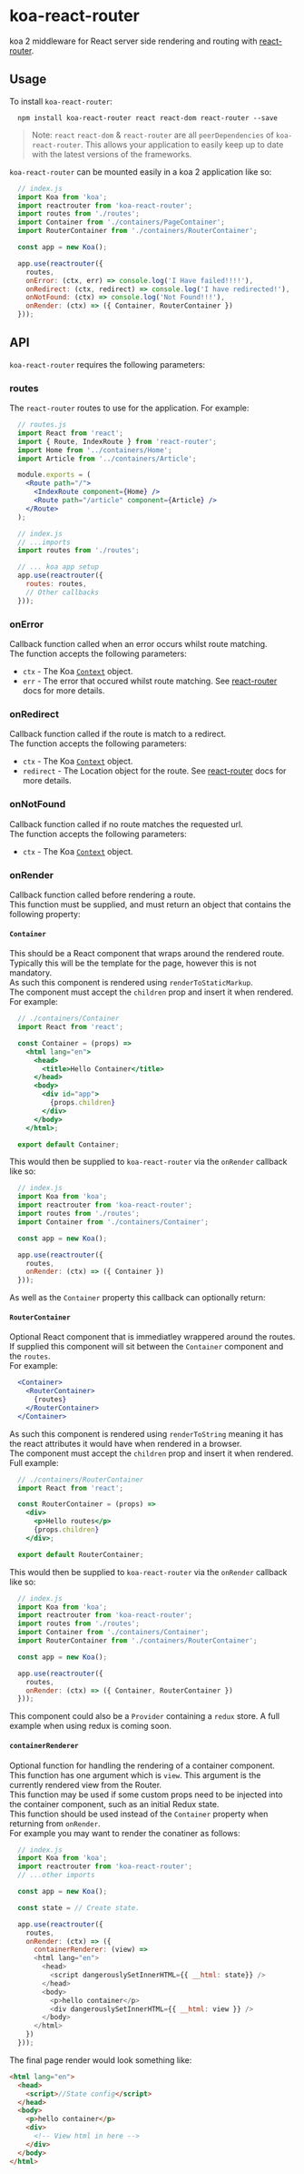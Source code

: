 # koa-react-router

koa 2 middleware for React server side rendering and routing with [react-router](https://github.com/ReactTraining/react-router).

## Usage

To install `koa-react-router`:

```
  npm install koa-react-router react react-dom react-router --save
```

> Note: `react` `react-dom` & `react-router` are all `peerDependencies` of `koa-react-router`.
> This allows your application to easily keep up to date with the latest versions of the frameworks.

`koa-react-router` can be mounted easily in a koa 2 application like so:

```js
  // index.js
  import Koa from 'koa';
  import reactrouter from 'koa-react-router';
  import routes from './routes';
  import Container from './containers/PageContainer';
  import RouterContainer from './containers/RouterContainer';

  const app = new Koa();

  app.use(reactrouter({
    routes,
    onError: (ctx, err) => console.log('I Have failed!!!!'),
    onRedirect: (ctx, redirect) => console.log('I have redirected!'),
    onNotFound: (ctx) => console.log('Not Found!!!'),
    onRender: (ctx) => ({ Container, RouterContainer })
  }));
```

## API

`koa-react-router` requires the following parameters:

### routes

The `react-router` routes to use for the application. For example:
```jsx
  // routes.js
  import React from 'react';
  import { Route, IndexRoute } from 'react-router';
  import Home from '../containers/Home';
  import Article from '../containers/Article';

  module.exports = (
    <Route path="/">
      <IndexRoute component={Home} />
      <Route path="/article" component={Article} />
    </Route>
  );

  // index.js
  // ...imports
  import routes from './routes';

  // ... koa app setup
  app.use(reactrouter({
    routes: routes,
    // Other callbacks
  }));  
```

### onError

Callback function called when an error occurs whilst route matching.  
The function accepts the following parameters:

* `ctx` - The Koa [`Context`](http://koajs.com/#context) object.
* `err` - The error that occured whilst route matching. See [react-router](https://github.com/ReactTraining/react-router/blob/master/docs/API.md#match-routes-location-history-options--cb) docs for more details.

### onRedirect

Callback function called if the route is match to a redirect.  
The function accepts the following parameters:

* `ctx` - The Koa [`Context`](http://koajs.com/#context) object.
* `redirect` - The Location object for the route. See [react-router](https://github.com/ReactTraining/react-router/blob/master/docs/API.md#match-routes-location-history-options--cb) docs for more details.

### onNotFound

Callback function called if no route matches the requested url.  
The function accepts the following parameters:

* `ctx` - The Koa [`Context`](http://koajs.com/#context) object.

### onRender

Callback function called before rendering a route.  
This function must be supplied, and must return an object that contains the following property:

#### `Container`
This should be a React component that wraps around the rendered route.  
Typically this will be the template for the page, however this is not mandatory.  
As such this component is rendered using `renderToStaticMarkup`.  
The component must accept the `children` prop and insert it when rendered.
For example:  

```jsx
  // ./containers/Container
  import React from 'react';

  const Container = (props) =>
    <html lang="en">
      <head>
        <title>Hello Container</title>
      </head>
      <body>
        <div id="app">
          {props.children}
        </div>
      </body>
    </html>;

  export default Container;
```

This would then be supplied to `koa-react-router` via the `onRender` callback like so:

```js
  // index.js
  import Koa from 'koa';
  import reactrouter from 'koa-react-router';
  import routes from './routes';
  import Container from './containers/Container';

  const app = new Koa();

  app.use(reactrouter({
    routes,
    onRender: (ctx) => ({ Container })
  }));
```

As well as the `Container` property this callback can optionally return:

#### `RouterContainer`

Optional React component that is immediatley wrappered around the routes.
If supplied this component will sit between the `Container` component and the `routes`.  
For example:

```jsx
  <Container>
    <RouterContainer>
      {routes}
    </RouterContainer>
  </Container>
```
As such this component is rendered using `renderToString` meaning it has the react attributes it would have when rendered in a browser.  
The component must accept the `children` prop and insert it when rendered.
Full example:

```jsx
  // ./containers/RouterContainer
  import React from 'react';

  const RouterContainer = (props) =>
    <div>
      <p>Hello routes</p>
      {props.children}
    </div>;

  export default RouterContainer;
```

This would then be supplied to `koa-react-router` via the `onRender` callback like so:

```js
  // index.js
  import Koa from 'koa';
  import reactrouter from 'koa-react-router';
  import routes from './routes';
  import Container from './containers/Container';
  import RouterContainer from './containers/RouterContainer';

  const app = new Koa();

  app.use(reactrouter({
    routes,
    onRender: (ctx) => ({ Container, RouterContainer })
  }));
```

This component could also be a `Provider` containing a `redux` store.
A full example when using redux is coming soon.

#### `containerRenderer`

Optional function for handling the rendering of a container component.  
This function has one argument which is `view`. This argument is the currently rendered view from the Router.  
This function may be used if some custom props need to be injected into the container component, such as an initial Redux state.  
This function should be used instead of the `Container` property when returning from `onRender`.  
For example you may want to render the conatiner as follows:

```js
  // index.js
  import Koa from 'koa';
  import reactrouter from 'koa-react-router';
  // ...other imports

  const app = new Koa();

  const state = // Create state.

  app.use(reactrouter({
    routes,
    onRender: (ctx) => ({
      containerRenderer: (view) =>
      <html lang="en">
        <head>
          <script dangerouslySetInnerHTML={{ __html: state}} />
        </head>
        <body>
          <p>hello container</p>
          <div dangerouslySetInnerHTML={{ __html: view }} />
        </body>
      </html>
    })
  }));
```

The final page render would look something like:

```html
<html lang="en">
  <head>
    <script>//State config</script>
  </head>
  <body>
    <p>hello container</p>
    <div>
      <!-- View html in here -->
    </div>
  </body>
</html>
```